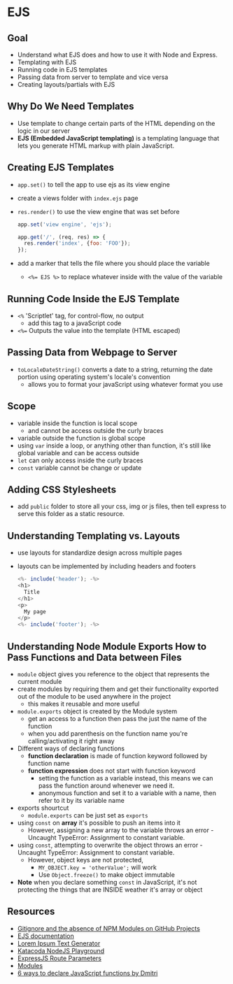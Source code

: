 # EJS

## Goal

- Understand what EJS does and how to use it with Node and Express.
- Templating with EJS
- Running code in EJS templates
- Passing data from server to template and vice versa
- Creating layouts/partials with EJS

## Why Do We Need Templates

- Use template to change certain parts of the HTML depending on the logic in our server 
- **EJS (Embedded JavaScript templating)** is a templating language that lets you generate HTML markup with plain JavaScript.

## Creating EJS Templates

- `app.set()` to tell the app to use ejs as its view engine
- create a views folder with `index.ejs` page
- `res.render()` to use the view engine that was set before

  ```js
  app.set('view engine', 'ejs');

  app.get('/', (req, res) => {
    res.render('index', {foo: 'FOO'});
  });
  ```

- add a marker that tells the file where you should place the variable
  - `<%= EJS %>` to replace whatever inside with the value of the variable

## Running Code Inside the EJS Template

- `<%` 'Scriptlet' tag, for control-flow, no output
  - add this tag to a javaScript code
- `<%=` Outputs the value into the template (HTML escaped)

## Passing Data from Webpage to Server

- `toLocaleDateString()` converts a date to a string, returning the date portion using operating system's locale's convention
  - allows you to format your javaScript using whatever format you use

## Scope

- variable inside the function is local scope
  - and cannot be access outside the curly braces
- variable outside the function is global scope
- using `var` inside a loop, or anything other than function, it's still like global variable and can be access outside
- `let` can only access inside the curly braces 
- `const` variable cannot be change or update

## Adding CSS Stylesheets

- add `public` folder to store all your css, img or js files, then tell express to serve this folder as a static resource.

## Understanding Templating vs. Layouts

- use layouts for standardize design across multiple pages
- layouts can be implemented by including headers and footers

  ```js
  <%- include('header'); -%>
  <h1>
    Title
  </h1>
  <p>
    My page
  </p>
  <%- include('footer'); -%>
  ```

## Understanding Node Module Exports How to Pass Functions and Data between Files

- `module` object gives you reference to the object that represents the current module
- create modules by requiring them and get their functionality exported out of the module to be used anywhere in the project
  - this makes it reusable and more useful
- `module.exports` object is created by the Module system
  - get an access to a function then pass the just the name of the function
  - when you add parenthesis on the function name you're calling/activating it right away
- Different ways of declaring functions
  - **function declaration** is made of function keyword followed by function name
  - **function expression** does not start with function keyword
    - setting the function as a variable instead, this means we can pass the function around whenever we need it.
    - anonymous function and set it to a variable with a name, then refer to it by its variable name
- exports shourtcut
  - `module.exports` can be just set as `exports`
- using `const` on **array** it's possible to push an items into it
  - However, assigning a new array to the variable throws an error - Uncaught TypeError: Assignment to constant variable.
- using `const`, attempting to overwrite the object throws an error - Uncaught TypeError: Assignment to constant variable.
  - However, object keys are not protected,
    - `MY_OBJECT.key = 'otherValue';` will work
    - Use `Object.freeze()` to make object immutable
- **Note** when you declare something `const` in JavaScript, it's not protecting the things that are INSIDE weather it's array or object

## Resources

- [Gitignore and the absence of NPM Modules on GitHub Projects](https://github.com/contentful/the-example-app.nodejs)
- [EJS documentation](http://ejs.co/)
- [Lorem Ipsum Text Generator](https://loremipsum.io/)
- [Katacoda NodeJS Playground](https://www.katacoda.com/courses/nodejs/playground)
- [ExpressJS Route Parameters](https://expressjs.com/en/guide/routing.html)
- [Modules](https://nodejs.org/api/modules.html)
- [6 ways to declare JavaScript functions by Dmitri](https://dmitripavlutin.com/6-ways-to-declare-javascript-functions/)
